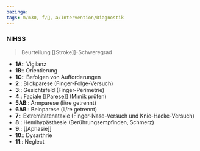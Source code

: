 ```yaml
---
bazinga: 
tags: m/m30, f/🧠, a/Intervention/Diagnostik
---
```

### NIHSS
> Beurteilung [[Stroke]]-Schweregrad
- **1A**:: Vigilanz
- **1B**:: Orientierung
- **1C**:: Befolgen von Aufforderungen
- **2**:: Blickparese (Finger-Folge-Versuch)
- **3**:: Gesichtsfeld (Finger-Perimetrie)
- **4**:: Faciale [[Parese]] (Mimik prüfen)
- **5AB**:: Armparese (li/re getrennt)
- **6AB**:: Beinparese (li/re getrennt)
- **7**:: Extremitätenataxie (Finger-Nase-Versuch und Knie-Hacke-Versuch)
- **8**:: Hemihypästhesie (Berührungsempfinden, Schmerz)
- **9**:: [[Aphasie]]
- **10**:: Dysarthrie
- **11**:: Neglect